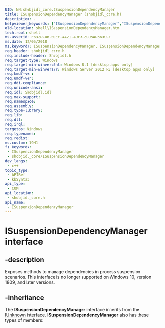 ```yaml
---
UID: NN:shobjidl_core.ISuspensionDependencyManager
title: ISuspensionDependencyManager (shobjidl_core.h)
description: .
helpviewer_keywords: ["ISuspensionDependencyManager","ISuspensionDependencyManager interface [Windows Shell]","ISuspensionDependencyManager interface [Windows Shell]","described","shell.ISuspensionDependencyManager","shobjidl_core/ISuspensionDependencyManager"]
old-location: shell\ISuspensionDependencyManager.htm
tech.root: shell
ms.assetid: F632DC0B-01EF-4421-ADF3-2CD5AD363CC0
ms.date: 12/05/2018
ms.keywords: ISuspensionDependencyManager, ISuspensionDependencyManager interface [Windows Shell], ISuspensionDependencyManager interface [Windows Shell],described, shell.ISuspensionDependencyManager, shobjidl_core/ISuspensionDependencyManager
req.header: shobjidl_core.h
req.include-header: Shobjidl.h
req.target-type: Windows
req.target-min-winverclnt: Windows 8.1 [desktop apps only]
req.target-min-winversvr: Windows Server 2012 R2 [desktop apps only]
req.kmdf-ver: 
req.umdf-ver: 
req.ddi-compliance: 
req.unicode-ansi: 
req.idl: Shobjidl.idl
req.max-support: 
req.namespace: 
req.assembly: 
req.type-library: 
req.lib: 
req.dll: 
req.irql: 
targetos: Windows
req.typenames: 
req.redist: 
ms.custom: 19H1
f1_keywords:
 - ISuspensionDependencyManager
 - shobjidl_core/ISuspensionDependencyManager
dev_langs:
 - c++
topic_type:
 - APIRef
 - kbSyntax
api_type:
 - COM
api_location:
 - shobjidl_core.h
api_name:
 - ISuspensionDependencyManager
---
```


# ISuspensionDependencyManager interface


## -description

Exposes methods to manage dependencies in process suspension scenarios. This interface is no longer supported on Windows 10, version 1809, and later versions.

## -inheritance

The <b>ISuspensionDependencyManager</b> interface inherits from the <a href="/windows/desktop/api/unknwn/nn-unknwn-iunknown">IUnknown</a> interface. <b>ISuspensionDependencyManager</b> also has these types of members:


